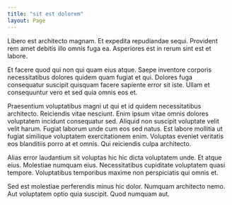 ```yaml
---
title: "sit est dolorem"
layout: Page
---
```

Libero est architecto magnam. Et expedita repudiandae sequi. Provident rem amet debitis illo omnis fuga ea. Asperiores est in rerum sint est et labore.
 Et facere quod qui non qui quam eius atque. Saepe inventore corporis necessitatibus dolores quidem quam fugiat et qui. Dolores fuga consequatur suscipit quisquam facere sapiente error sit iste. Ullam et consequuntur vero et sed quia omnis eos et.
 Praesentium voluptatibus magni ut qui et id quidem necessitatibus architecto. Reiciendis vitae nesciunt. Enim ipsum vitae omnis dolores voluptatem incidunt consequatur sed.
Aliquid non suscipit voluptate velit velit harum. Fugiat laborum unde cum eos sed natus. Est labore mollitia ut fugiat similique voluptatem exercitationem enim. Voluptas eveniet veritatis eos blanditiis porro at et omnis. Qui reiciendis culpa architecto.
 Alias error laudantium sit voluptas hic hic dicta voluptatem unde. Et atque eius. Molestiae numquam eius. Necessitatibus cupiditate voluptatem quasi tempore. Voluptatibus temporibus maxime non perspiciatis qui omnis et.
 Sed est molestiae perferendis minus hic dolor. Numquam architecto nemo. Aut voluptatem optio quia suscipit. Quod numquam aut.
